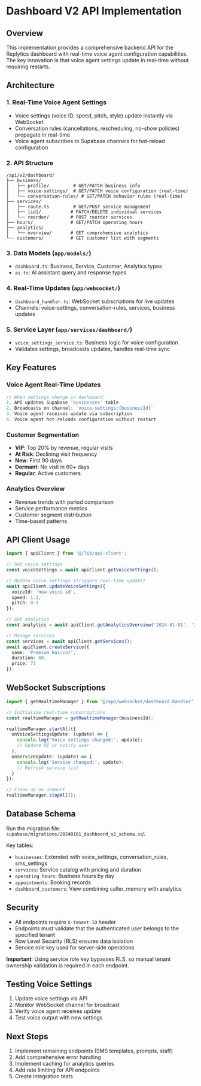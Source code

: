 # Dashboard V2 API Implementation

## Overview

This implementation provides a comprehensive backend API for the Replytics dashboard with real-time voice agent configuration capabilities. The key innovation is that voice agent settings update in real-time without requiring restarts.

## Architecture

### 1. **Real-Time Voice Agent Settings**
- Voice settings (voice ID, speed, pitch, style) update instantly via WebSocket
- Conversation rules (cancellations, rescheduling, no-show policies) propagate in real-time
- Voice agent subscribes to Supabase channels for hot-reload configuration

### 2. **API Structure**
```text
/api/v2/dashboard/
├── business/
│   ├── profile/         # GET/PATCH business info
│   ├── voice-settings/  # GET/PATCH voice configuration (real-time)
│   └── conversation-rules/ # GET/PATCH behavior rules (real-time)
├── services/
│   ├── route.ts         # GET/POST service management
│   ├── [id]/           # PATCH/DELETE individual services
│   └── reorder/        # POST reorder services
├── hours/              # GET/PATCH operating hours
├── analytics/
│   └── overview/       # GET comprehensive analytics
└── customers/          # GET customer list with segments
```

### 3. **Data Models** (`app/models/`)
- `dashboard.ts`: Business, Service, Customer, Analytics types
- `ai.ts`: AI assistant query and response types

### 4. **Real-Time Updates** (`app/websocket/`)
- `dashboard_handler.ts`: WebSocket subscriptions for live updates
- Channels: voice-settings, conversation-rules, services, business updates

### 5. **Service Layer** (`app/services/dashboard/`)
- `voice_settings_service.ts`: Business logic for voice configuration
- Validates settings, broadcasts updates, handles real-time sync

## Key Features

### Voice Agent Real-Time Updates
```typescript
// When settings change in dashboard:
1. API updates Supabase 'businesses' table
2. Broadcasts on channel: `voice-settings:{businessId}`
3. Voice agent receives update via subscription
4. Voice agent hot-reloads configuration without restart
```

### Customer Segmentation
- **VIP**: Top 20% by revenue, regular visits
- **At Risk**: Declining visit frequency
- **New**: First 90 days
- **Dormant**: No visit in 60+ days
- **Regular**: Active customers

### Analytics Overview
- Revenue trends with period comparison
- Service performance metrics
- Customer segment distribution
- Time-based patterns

## API Client Usage

```typescript
import { apiClient } from '@/lib/api-client';

// Get voice settings
const voiceSettings = await apiClient.getVoiceSettings();

// Update voice settings (triggers real-time update)
await apiClient.updateVoiceSettings({
  voiceId: 'new-voice-id',
  speed: 1.2,
  pitch: 0.9
});

// Get analytics
const analytics = await apiClient.getAnalyticsOverview('2024-01-01', '2024-01-31');

// Manage services
const services = await apiClient.getServices();
await apiClient.createService({
  name: 'Premium Haircut',
  duration: 60,
  price: 75
});
```

## WebSocket Subscriptions

```typescript
import { getRealtimeManager } from '@/app/websocket/dashboard_handler';

// Initialize real-time subscriptions
const realtimeManager = getRealtimeManager(businessId);

realtimeManager.startAll({
  onVoiceSettingsUpdate: (update) => {
    console.log('Voice settings changed:', update);
    // Update UI or notify user
  },
  onServiceUpdate: (update) => {
    console.log('Service changed:', update);
    // Refresh service list
  }
});

// Clean up on unmount
realtimeManager.stopAll();
```

## Database Schema

Run the migration file: `supabase/migrations/20240101_dashboard_v2_schema.sql`

Key tables:
- `businesses`: Extended with voice_settings, conversation_rules, sms_settings
- `services`: Service catalog with pricing and duration
- `operating_hours`: Business hours by day
- `appointments`: Booking records
- `dashboard_customers`: View combining caller_memory with analytics

## Security

- All endpoints require `X-Tenant-ID` header
- Endpoints must validate that the authenticated user belongs to the specified tenant
- Row Level Security (RLS) ensures data isolation
- Service role key used for server-side operations

**Important**: Using service role key bypasses RLS, so manual tenant ownership validation is required in each endpoint.

## Testing Voice Settings

1. Update voice settings via API
2. Monitor WebSocket channel for broadcast
3. Verify voice agent receives update
4. Test voice output with new settings

## Next Steps

1. Implement remaining endpoints (SMS templates, prompts, staff)
2. Add comprehensive error handling
3. Implement caching for analytics queries
4. Add rate limiting for API endpoints
5. Create integration tests